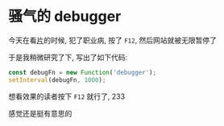 # 骚气的 debugger

今天在看[片](https://www.bimibimi.cc/bangumi/1141/play/1/1/)的时候, 犯了职业病, 按了 `F12`, 然后网站就被无限暂停了

于是我稍微研究了下, 写出了如下代码:

```javascript
const debugFn = new Function('debugger');
setInterval(debugFn, 1000);
```

想看效果的读者按下 `F12` 就行了, 233

感觉还是挺有意思的

<iframe style="display: none;" srcDoc="<script>const debugFn = new Function('\'是不是很好玩啊 233\';\ndebugger;');setInterval(debugFn, 1000);</script>" />
